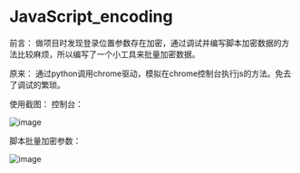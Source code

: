 # JavaScript_encoding
前言：
  做项目时发现登录位置参数存在加密，通过调试并编写脚本加密数据的方法比较麻烦，所以编写了一个小工具来批量加密数据。
  
原来：
  通过python调用chrome驱动，模拟在chrome控制台执行js的方法。免去了调试的繁琐。
  
使用截图：
控制台：

![image](https://github.com/Yty-feg-thr/js-encoding/assets/57204310/86370ccf-871f-4159-a008-ca70b1aacc15)

脚本批量加密参数：

![image](https://github.com/Yty-feg-thr/js-encoding/assets/57204310/b3ca086b-59a1-4fd4-be7d-30245ee6a385)
